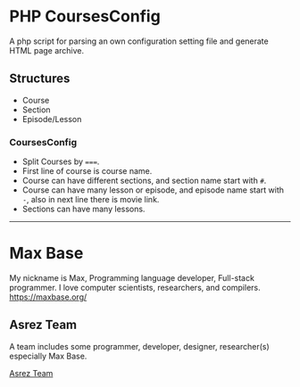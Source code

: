 # PHP CoursesConfig

A php script for parsing an own configuration setting file  and generate HTML page archive.

## Structures

- Course
- Section
- Episode/Lesson

### CoursesConfig

- Split Courses by `===`.
- First line of course is course name.
- Course can have different sections, and section name start with `#`.
- Course can have many lesson or episode, and episode name start with `-`, also in next line there is movie link.
- Sections can have many lessons.

---------

# Max Base

My nickname is Max, Programming language developer, Full-stack programmer. I love computer scientists, researchers, and compilers. https://maxbase.org/

## Asrez Team

A team includes some programmer, developer, designer, researcher(s) especially Max Base.

[Asrez Team](https://www.asrez.com/)
